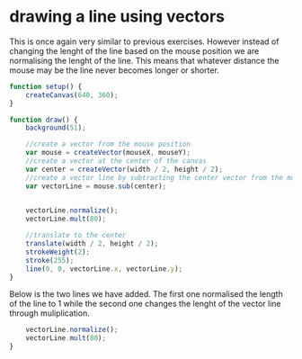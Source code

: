 # drawing a line using vectors

This is once again very similar to previous exercises. However instead of changing the lenght of the line based on the mouse position we are normalising the lenght of the line.
This means that whatever distance the mouse may be the line never becomes longer or shorter. 

```js
function setup() {
    createCanvas(640, 360);
}

function draw() {
    background(51);

    //create a vector from the mouse position
    var mouse = createVector(mouseX, mouseY);
    //create a vector at the center of the canvas
    var center = createVector(width / 2, height / 2);
    //create a vector line by subtracting the center vector from the mouse vector
    var vectorLine = mouse.sub(center);

    
    vectorLine.normalize();
    vectorLine.mult(80);

    //translate to the center
    translate(width / 2, height / 2);
    strokeWeight(2);
    stroke(255);
    line(0, 0, vectorLine.x, vectorLine.y);
}
```
Below is the two lines we have added. The first one normalised the length of the line to 1 while the second one changes the lenght of the vector line through muliplication. 

```js
    vectorLine.normalize();
    vectorLine.mult(80);
}
```